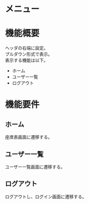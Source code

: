 # メニュー
# 機能概要
ヘッダの右端に設定。  
プルダウン形式で表示。  
表示する機能は以下。
* ホーム
* ユーザー一覧
* ログアウト

# 機能要件
## ホーム
座席表画面に遷移する。
## ユーザー一覧
ユーザー一覧画面に遷移する。
## ログアウト
ログアウトし、ログイン画面に遷移する。